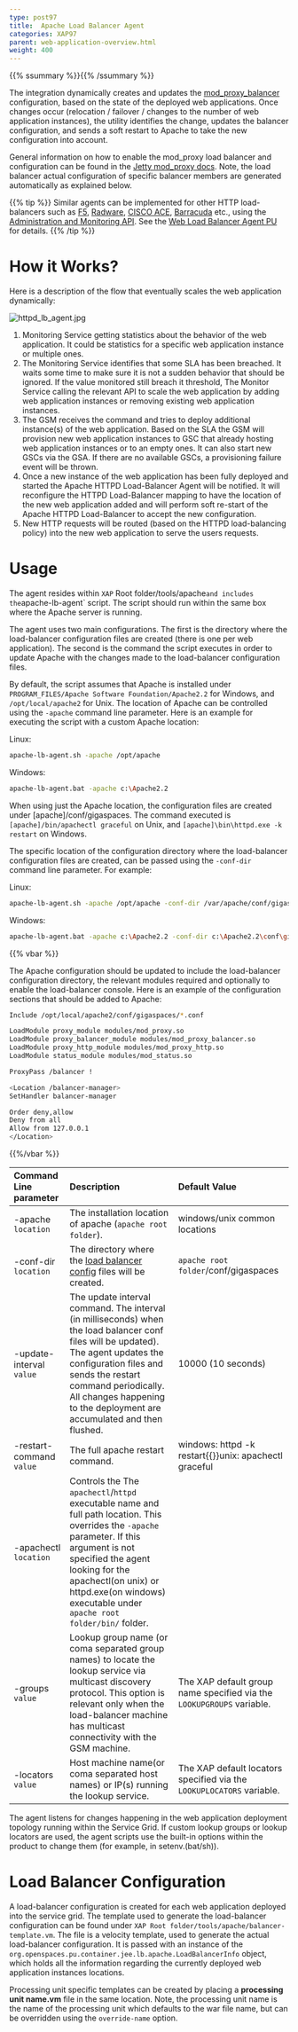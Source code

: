 ```yaml
---
type: post97
title:  Apache Load Balancer Agent
categories: XAP97
parent: web-application-overview.html
weight: 400
---
```



{{% ssummary  %}}{{% /ssummary %}}




The integration dynamically creates and updates the  [mod_proxy_balancer](http://httpd.apache.org/docs/2.2/mod/mod_proxy_balancer.html) configuration, based on the state of the deployed web applications. Once changes occur (relocation / failover / changes to the number of web application instances), the utility identifies the change, updates the balancer configuration, and sends a soft restart to Apache to take the new configuration into account.

General information on how to enable the mod_proxy load balancer and configuration can be found in the [Jetty mod_proxy docs](http://docs.codehaus.org/display/JETTY/Configuring+mod_proxy). Note, the load balancer actual configuration of specific balancer members are generated automatically as explained below.

{{% tip %}}
Similar agents can be implemented for other HTTP load-balancers such as [F5](http://www.f5.com), [Radware](http://www.radware.com), [CISCO ACE](http://www.cisco.com/en/US/products/ps6906), [Barracuda](http://www.barracudanetworks.com) etc., using the [Administration and Monitoring API](./administration-and-monitoring-api.html). See the [Web Load Balancer Agent PU](/sbp/web-load-balancer-agent-pu.html) for details.
{{% /tip %}}

# How it Works?

Here is a description of the flow that eventually scales the web application dynamically:

![httpd_lb_agent.jpg](/attachment_files/httpd_lb_agent.jpg)

1. Monitoring Service getting statistics about the behavior of the web application. It could be statistics for a specific web application instance or multiple ones.
1. The Monitoring Service identifies that some SLA has been breached. It waits some time to make sure it is not a sudden behavior that should be ignored. If the value monitored still breach it threshold, The Monitor Service calling the relevant API to scale the web application by adding web application instances or removing existing web application instances.
1. The GSM receives the command and tries to deploy additional instance(s) of the web application. Based on the SLA the GSM will provision new web application instances to GSC that already hosting web application instances or to an empty ones. It can also start new GSCs via the GSA. If there are no available GSCs, a provisioning failure event will be thrown.
1. Once a new instance of the web application has been fully deployed and started the Apache HTTPD Load-Balancer Agent will be notified. It will reconfigure the HTTPD Load-Balancer mapping to have the location of the new web application added and will perform soft re-start of the Apache HTTPD Load-Balancer to accept the new configuration.
1. New HTTP requests will be routed (based on the HTTPD load-balancing policy) into the new web application to serve the users requests.

# Usage

The agent resides within `XAP` Root folder/tools/apache` and includes the `apache-lb-agent` script. The script should run within the same box where the Apache server is running.

The agent uses two main configurations. The first is the directory where the load-balancer configuration files are created (there is one per web application). The second is the command the script executes in order to update Apache with the changes made to the load-balancer configuration files.

By default, the script assumes that Apache is installed under `PROGRAM_FILES/Apache Software Foundation/Apache2.2` for Windows, and `/opt/local/apache2` for Unix. The location of Apache can be controlled using the `-apache` command line parameter. Here is an example for executing the script with a custom Apache location:

Linux:


```bash
apache-lb-agent.sh -apache /opt/apache
```

Windows:


```bash
apache-lb-agent.bat -apache c:\Apache2.2
```

When using just the Apache location, the configuration files are created under [apache]/conf/gigaspaces. The command executed is `[apache]/bin/apachectl graceful` on Unix, and `[apache]\bin\httpd.exe -k restart` on Windows.

The specific location of the configuration directory where the load-balancer configuration files are created, can be passed using the `-conf-dir` command line parameter. For example:

Linux:


```bash
apache-lb-agent.sh -apache /opt/apache -conf-dir /var/apache/conf/gigaspaces
```

Windows:


```bash
apache-lb-agent.bat -apache c:\Apache2.2 -conf-dir c:\Apache2.2\conf\gigaspaces
```

{{% vbar %}}

The Apache configuration should be updated to include the load-balancer configuration directory, the relevant modules required and optionally to enable the load-balancer console. Here is an example of the configuration sections that should be added to Apache:

```bash
Include /opt/local/apache2/conf/gigaspaces/*.conf

LoadModule proxy_module modules/mod_proxy.so
LoadModule proxy_balancer_module modules/mod_proxy_balancer.so
LoadModule proxy_http_module modules/mod_proxy_http.so
LoadModule status_module modules/mod_status.so

ProxyPass /balancer !

<Location /balancer-manager>
SetHandler balancer-manager

Order deny,allow
Deny from all
Allow from 127.0.0.1
</Location>
```

{{%/vbar %}}



|Command Line parameter|Description|Default Value|
|:---------------------|:----------|:------------|
|-apache `location`|The installation location of apache (`apache root folder`).|windows/unix common locations|
|-conf-dir `location`|The directory where the [load balancer config](#load-balancer-configuration) files will be created. |`apache root folder`/conf/gigaspaces|
|-update-interval `value`|The update interval command. The interval (in milliseconds) when the load balancer conf files will be updated). The agent updates the configuration files and sends the restart command periodically. All changes happening to the deployment are accumulated and then flushed. | 10000 (10 seconds)|
|-restart-command `value`|The full apache restart command.| windows: httpd -k restart{{<wbr>}}unix: apachectl graceful|
|-apachectl `location`|Controls the The `apachectl`/`httpd` executable name and full path location. This overrides the `-apache` parameter. If this argument is not specified the agent looking for the apachectl(on unix) or httpd.exe(on windows) executable under `apache root folder/bin/` folder.| |
|-groups `value`|Lookup group name (or coma separated group names) to locate the lookup service via multicast discovery protocol. This option is relevant only when the load-balancer machine has multicast connectivity with the GSM machine.|The XAP default group name specified via the `LOOKUPGROUPS` variable.|
|-locators `value`|Host machine name(or coma separated host names) or IP(s) running the lookup service.| The XAP default locators specified via the `LOOKUPLOCATORS` variable.|

The agent listens for changes happening in the web application deployment topology running within the Service Grid. If custom lookup groups or lookup locators are used, the agent scripts use the built-in options within the product to change them (for example, in setenv.(bat/sh)).

# Load Balancer Configuration

A load-balancer configuration is created for each web application deployed into the service grid. The template used to generate the load-balancer configuration can be found under `XAP Root folder/tools/apache/balancer-template.vm`. The file is a velocity template, used to generate the actual load-balancer configuration. It is passed with an instance of the `org.openspaces.pu.container.jee.lb.apache.LoadBalancerInfo` object, which holds all the information regarding the currently deployed web application instances locations.

Processing unit specific templates can be created by placing a **processing unit name.vm** file in the same location. Note, the processing unit name is the name of the processing unit which defaults to the war file name, but can be overridden using the `override-name` option.
